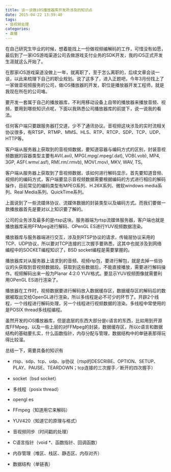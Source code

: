 ```yaml
---
title: 谈一谈做iOS播放器库开发所涉及的知识点
date: 2015-04-22 13:59:40
tags:
- 音视频处理
categories:
- 直播
---
```


在自己研究生毕业的时候，想着能找上一份做视频编解码的工作，可惜没有如愿，最后到了一家iOS游戏渠道公司去做游戏支付业务的SDK开发，我的iOS正式开发生涯就这么开始了。

在那家iOS游戏渠道没做上一年，就离职了，至于怎么离职的，后续文章会谈一谈，以此来梳理下自己的职业规划。说了这多了，进入正题吧，今年3月份找上了一家做音视频服务的公司，做iOS播放器的开发，职位是播放器开发工程师，就是我现在所在的公司咯。

要开发一套属于自己的播放器库，不利用移动设备上自带的播放器来播放音频、视频，要用到哪些知识点呢，下面以我熟悉公司播放器库的前提下，说一说我的看法。

<!-- more -->

任何客户端只要跟服务器打交道，少不了通讯协议。音视频这块涉及的实时流相关协议很多，有RTSP、RTMP、MMS、HLS、RTP、RTCP、SDP、TCP、UDP、HTTP等。

客户端从服务器上获取到的音视频数据，要知道容器与编码方式的区别，封装音视频数据的容器类型主要有AVI(.avi), MPG(.mpg/.mpeg/.dat), VOB(.vob), MP4, 3GP, ASF(.wmv/.asf), RM(.rm/.rmvb), MOV(.mov), MKV, WAV, TS。

客户端从服务器上获取到了音视频数据，该如何进行解码显示，首先要知道音频、视频的的编码方式，客户端要显示音视频数据需要根据编码的方式进行相应的解码操作，目前常见的编码类型有MPEG系列、H.26X系列、微软windows media系列、Real Media系列、QuickTime系列。

上面说到了一些流媒体协议、流媒体数据的封装类型以及编码方式。而我们要做一款播放器首先是要对以上知识要了解的。

公司的业务涉及最多的是rtsp这块。服务器端为rtsp流媒体服务器，客户端也就是播放器库采用FFMpeg进行解码、OPenGL ES进行YUV视频数据渲染。

播放器库与服务器端进行交互，涉及到RTSP协议的请求，传输层协议采用的TCP、UDP协议，所以要对TCP连接的三次握手要熟悉，这其中也就涉及到网络编程中的SOCKET编程知识了，BSD socket编程是需要掌握的。

播放器库对从服务器上请求到的音频、视频rtp包，要进行解包，就是去掉一些协议的头获取到音视频数据段。获取到这些数据后，不能直接播放，需要进行解码操作。视频解码出来一般为Planar 4:2:0 YUV格式。要显示YUV视频图像就需要利用OPenGL ES进行渲染了。

播放器在工作时，视频数据要进行解码放入数据缓存区，数据缓存区的解码后的数据被取出交给OpenGL进行渲染，所以多线程是必不可少的环节了。开辟2个线程，一个线程进行解码处理，另一个线程进行视频数据的渲染。多线程中常使用的是POSIX thread多线程编程。

虽然开发的iOS播放器库，但是底层的东西大部分是c语言的东西，比如用到开源库FFMpeg，以及一些上层的对FFMpeg的封装，数据缓存区，所以c语言和数据结构的基础要扎实，什么函数指针，内存分配与管理，数据结构中的单链表那得玩得比较溜。

总结一下，需要具备的知识有

* rtsp、sdp、tcp、udp、ip协议（rtsp的DESCRIBE、OPTION、SETUP、PLAY、PAUSE、TEARDOWN；tcp连接的三次握手／断开的四次握手）

* socket（bsd socket）

* 多线程（posix thread）

* opengl es

* FFmpeg（知道用它来解码）

* YUV420（知道它的原理与格式）

* 音视频同步（时间戳的处理）

* C语言指针（void *、函数指针、回调函数）

* 内存管理（堆区、栈区、静态区、内存对齐）

* 数据结构（单链表）


